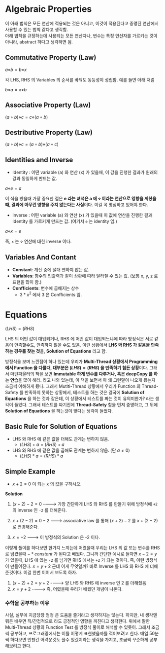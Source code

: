# Algebraic Properties

이 아래 법칙은 모든 연산에 적용되는 것은 아니고, 이것이 적용된다고 증명된 연산에서 사용할 수 있는 법칙 같다고 생각함.  
아래 법칙을 규정하는데 사용되는 모든 연산자나, 변수는 특정 연산자를 가르키는 것이아니라, abstract 하다고 생각하면 됨.

## Commutative Property (Law)

$a \diamond b = b \diamond x$

각 LHS, RHS 의 Variables 의 순서를 바꿔도 동등성이 성립함. 예를 들면 아래 처럼

$b \diamond a = x \diamond b$

## Associative Property (Law)

$(a \circ b) \diamond c = c \diamond (a \circ b)$

## Destributive Property (Law)

$(a \circ b) \diamond c =  (a \circ b) \diamond (a \circ c)$

## Identities and Inverse

- Identity : 어떤 variable (a) 와 연산 (x) 가 있을때, 이 값을 진행한 결과가 원래의 값과 동일하게 만드는 값.

$a \diamond e = a$

이 식을 봤을때 가장 중요한 점은 **e 라는 녀석은 a 에 $\diamond$ 이라는 연산으로 영향을 끼쳤을때, 결과에 아무런 영향을 주지 않는다는 사실**이다. 이걸 꼭 명심하고 있어야 한다.

- Inverse : 어떤 variable (a) 와 연산 (x) 가 있을때 이 값에 연산을 진행한 결과 Identity 를 가르키게 만드는 값. (여기서 `e` 는 identity 임.)

$a \diamond x = e$

즉, `x` 는 $\diamond$ 연산에 대한 inverse 이다.

## Variables And Contant

- **Constant**: 계산 중에 절대 변하지 않는 값.
- **Variables**: 함수의 입출력과 같이 상황에 따라 달라질 수 있는 값. (보통 x, y, z 로 표현을 많이 함.)
- **Confficients**: 변수에 곱해지는 상수
    - $3*x^2$ 에서 3 은 Confficients 임.

# Equations

$(LHS)=(RHS)$

LHS 의 어떤 값이 대입되거나, RHS 에 어떤 값이 대입되느냐에 따라 방정식은 서로 같음이 만족할수도, 만족하지 않을 수도 있음. 
이런 상황에서 **LHS 와 RHS 가 같음을 만족하는 경우를 찾는 것**을, **Solution of Equations** 라고 함.

방정식을 보며 느낀점이 하나 있는데 우리가 **Multi-Thread 상황에서 Programming 에서 Function 을 다룰때, 대부분은 $(LHS)=(RHS)$ 을 만족하기 힘든 상황**이다. 
그래서 마틴파울러의 책을 보면 **Immutable 하게 변수를 다루거나, 혹은 deepCopy 를 하는 연습**을 많이 해라. 라고 나와 있는데, 이 책을 보면서 아 왜 그런말이 나오게 됬는지 조금씩 이해하게 됬다. 
그래서 Mutlti-Thread 상황에서 우리가 Function 의 Thread-Safety 를 만족하지 못하는 상황에서, 테스트를 하는 것은 결국에 **Solution of Equations** 을 하는 것과 같은데, 이 상황에서 테스트를 짜는 것이 유의미한가? 라는 생각이 들었다. 그래서 테스트를 짜기전에 **Thread-Safety** 함을 먼져 증명하고, 그 뒤에 **Solution of Equations** 을 하는것이 맞다는 생각이 들었다.

## Basic Rule for Solution of Equations

- LHS 와 RHS 에 같은 값을 더해도 관계는 변하지 않음.
    - $(LHS) + a =(RHS) + a$
- LHS 와 RHS 에 같은 값을 곱해도 관계는 변하지 않음. (단 $a \neq 0$)
    - $(LHS) * a =(RHS) * a$

## Simple Example

- $x + 2 = 0$ 이 되는 x 의 값을 구하시오.

**Solution**

1. $(x + 2) - 2 = 0$ ----> 가장 간단하게 LHS 와 RHS 를 만들기 위해 방정식에 `+2` 의 inverse 인 `-2` 를 더해준다.

2. $x + (2 - 2) = 0 - 2$ ---> associative law 를 통해 $(x + 2) - 2$ 를 $x + (2 - 2)$ 로 변경해준다.

3. $x = -2$ ---> 이 방정식의 Solution 은 -2 이다.

이렇게 풀이를 하다보면 한가지 느끼는데 어렸을때 우리는 LHS 의 값 또는 변수를 RHS 로 넘겼을때 $- * constant$ 가 된다고 배웠다. 
그니까 간단한 예시로 들자면 $x - 2 = y$ 가 있을때, LHS 에 있는 `-2` 를 넘기면 RHS 에서는 `+2` 가 되는 것이다. 즉, 이런 방정식이 만들어진다. $x = y + 2$ 
근데 이게 무엇일까? 바로 Inverse 를 LHS 와 RHS 에 더해준것이다. 이걸 한번 이어서 보도록 하자.

1. $(x - 2) + 2 = y + 2$ ----> 양 LHS 와 RHS 에 inverse 인 2 를 더해줬음
2. $x = y + 2$ ----> 즉, 어렸을때 우리가 배웠던 개념이 나온다.

### 수학을 공부하는 이유

사실, 실무에 지금당장 엄청 큰 도움을 줄거라고 생각하지는 않는다. 하지만, 내 생각엔 뭐든 배우면 직/간접적으로 라도 긍정적인 영향을 끼친다고 생각한다. 위에서 말한 Multi-Thread 상황의 Function Test 를 방정식 풀이로 해석할 수 있듯이. 그래서 조금씩 공부하고, 프로그래밍에서는 이를 어떻게 표현했을까를 적어보려고 한다. 매일 50분씩 하다보면 언젠간 어려운것도 풀수 있겠지라는 생각을 가지고, 조금씩 꾸준하게 공부해보려고 한다.